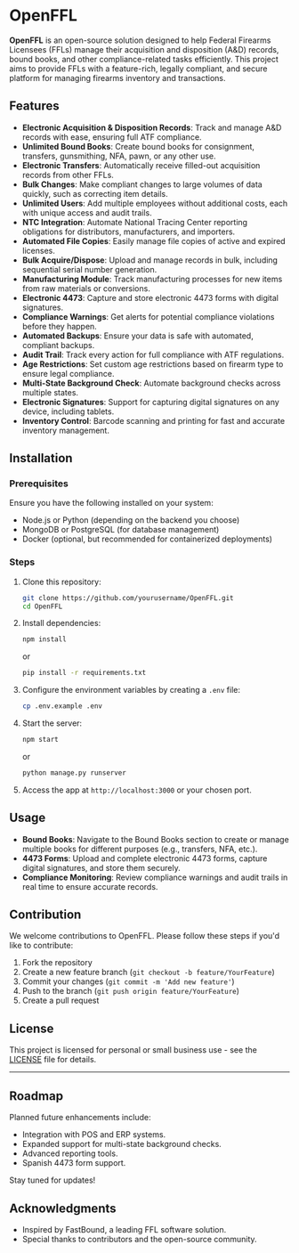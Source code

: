 # OpenFFL

**OpenFFL** is an open-source solution designed to help Federal Firearms Licensees (FFLs) manage their acquisition and disposition (A&D) records, bound books, and other compliance-related tasks efficiently. This project aims to provide FFLs with a feature-rich, legally compliant, and secure platform for managing firearms inventory and transactions.

## Features

- **Electronic Acquisition & Disposition Records**: Track and manage A&D records with ease, ensuring full ATF compliance.
- **Unlimited Bound Books**: Create bound books for consignment, transfers, gunsmithing, NFA, pawn, or any other use.
- **Electronic Transfers**: Automatically receive filled-out acquisition records from other FFLs.
- **Bulk Changes**: Make compliant changes to large volumes of data quickly, such as correcting item details.
- **Unlimited Users**: Add multiple employees without additional costs, each with unique access and audit trails.
- **NTC Integration**: Automate National Tracing Center reporting obligations for distributors, manufacturers, and importers.
- **Automated File Copies**: Easily manage file copies of active and expired licenses.
- **Bulk Acquire/Dispose**: Upload and manage records in bulk, including sequential serial number generation.
- **Manufacturing Module**: Track manufacturing processes for new items from raw materials or conversions.
- **Electronic 4473**: Capture and store electronic 4473 forms with digital signatures.
- **Compliance Warnings**: Get alerts for potential compliance violations before they happen.
- **Automated Backups**: Ensure your data is safe with automated, compliant backups.
- **Audit Trail**: Track every action for full compliance with ATF regulations.
- **Age Restrictions**: Set custom age restrictions based on firearm type to ensure legal compliance.
- **Multi-State Background Check**: Automate background checks across multiple states.
- **Electronic Signatures**: Support for capturing digital signatures on any device, including tablets.
- **Inventory Control**: Barcode scanning and printing for fast and accurate inventory management.

## Installation

### Prerequisites

Ensure you have the following installed on your system:

- Node.js or Python (depending on the backend you choose)
- MongoDB or PostgreSQL (for database management)
- Docker (optional, but recommended for containerized deployments)

### Steps

1. Clone this repository:
   ```bash
   git clone https://github.com/yourusername/OpenFFL.git
   cd OpenFFL
   ```

2. Install dependencies:
   ```bash
   npm install
   ```
   or
   ```bash
   pip install -r requirements.txt
   ```

3. Configure the environment variables by creating a `.env` file:
   ```bash
   cp .env.example .env
   ```

4. Start the server:
   ```bash
   npm start
   ```
   or
   ```bash
   python manage.py runserver
   ```

5. Access the app at `http://localhost:3000` or your chosen port.

## Usage

- **Bound Books**: Navigate to the Bound Books section to create or manage multiple books for different purposes (e.g., transfers, NFA, etc.).
- **4473 Forms**: Upload and complete electronic 4473 forms, capture digital signatures, and store them securely.
- **Compliance Monitoring**: Review compliance warnings and audit trails in real time to ensure accurate records.

## Contribution

We welcome contributions to OpenFFL. Please follow these steps if you'd like to contribute:

1. Fork the repository
2. Create a new feature branch (`git checkout -b feature/YourFeature`)
3. Commit your changes (`git commit -m 'Add new feature'`)
4. Push to the branch (`git push origin feature/YourFeature`)
5. Create a pull request

## License

This project is licensed for personal or small business use - see the [LICENSE](LICENSE) file for details.

---

## Roadmap

Planned future enhancements include:

- Integration with POS and ERP systems.
- Expanded support for multi-state background checks.
- Advanced reporting tools.
- Spanish 4473 form support.
  
Stay tuned for updates!

## Acknowledgments

- Inspired by FastBound, a leading FFL software solution.
- Special thanks to contributors and the open-source community.


